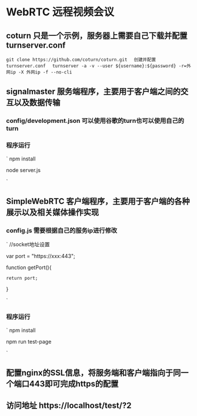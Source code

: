 # WebRTC 远程视频会议
## coturn 只是一个示例，服务器上需要自己下载并配置turnserver.conf
`
git clone https://github.com/coturn/coturn.git  
`
`
创建并配置turnserver.conf  
`
`
turnserver -a -v --user ${username}:${password} -r=外网ip -X 外网ip -f --no-cli  
`
## signalmaster 服务端程序，主要用于客户端之间的交互以及数据传输
### config/development.json 可以使用谷歌的turn也可以使用自己的turn
### 程序运行
`
npm install  

node server.js  

`
## SimpleWebRTC 客户端程序，主要用于客户端的各种展示以及相关媒体操作实现
### config.js 需要根据自己的服务ip进行修改
`
//socket地址设置  

var port = "https://xxx:443";  

function getPort(){  

    return port;  
    
}  

`
### 程序运行
`
npm install  

npm run test-page  

`
## 配置nginx的SSL信息，将服务端和客户端指向于同一个端口443即可完成https的配置

## 访问地址 https://localhost/test/?2
